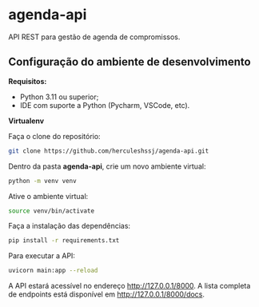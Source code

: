 # agenda-api
API REST para gestão de agenda de compromissos.

## Configuração do ambiente de desenvolvimento

**Requisitos:**
- Python 3.11 ou superior;
- IDE com suporte a Python (Pycharm, VSCode, etc).

**Virtualenv**

Faça o clone do repositório:

```sh
git clone https://github.com/herculeshssj/agenda-api.git
```

Dentro da pasta **agenda-api**, crie um novo ambiente virtual:

```sh
python -m venv venv
```

Ative o ambiente virtual:

```sh
source venv/bin/activate
```

Faça a instalação das dependências:

```sh
pip install -r requirements.txt
```

Para executar a API:

```sh
uvicorn main:app --reload
```

A API estará acessível no endereço http://127.0.0.1/8000. A lista completa de endpoints está disponível em http://127.0.0.1/8000/docs.